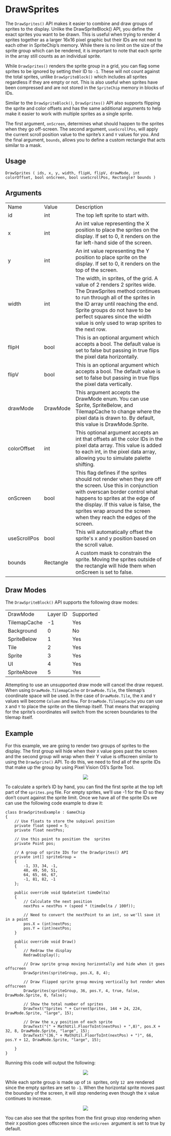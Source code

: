 # DrawSprites

The `DrawSprites()` API makes it easier to combine and draw groups of sprites to the display. Unlike the DrawSpriteBlock() API, you define the exact sprites you want to be drawn. This is useful when trying to render 4 sprites together as a larger 16x16 pixel graphic but their IDs are not next to each other in SpriteChip’s memory. While there is no limit on the size of the sprite group which can be rendered, it is important to note that each sprite in the array still counts as an individual sprite. 

While `DrawSprites()` renders the sprite group in a grid, you can flag some sprites to be ignored by setting their ID to `-1`. These will not count against the total sprites, unlike `DrawSpriteBlock()` which includes all sprites regardless if they are empty or not. This is also useful when sprites have been compressed and are not stored in the `SpriteChip` memory in blocks of IDs.

Similar to the `DrawSpriteBlock()`, `DrawSprites()` API also supports flipping the sprite and color offsets and has the same additional arguments to help make it easier to work with multiple sprites as a single sprite.

The first argument, `onScreen`, determines what should happen to the sprites when they go off-screen. The second argument, `useScrollPos`, will apply the current scroll position value to the sprite’s `X` and `Y` values for you. And the final argument, `bounds`, allows you to define a custom rectangle that acts similar to a mask.

## Usage

`DrawSprites ( ids, x, y, width, flipH, flipV, drawMode, int colorOffset, bool onScreen, bool useScrollPos, Rectangle? bounds )`

## Arguments

<table>
  <tr>
    <td>Name</td>
    <td>Value</td>
    <td>Description</td>
  </tr>
  <tr>
    <td>id</td>
    <td>int</td>
    <td>The top left sprite to start with.</td>
  </tr>
  <tr>
    <td>x</td>
    <td>int</td>
    <td>An int value representing the X position to place the sprites on the display. If set to 0, it renders on the far left-hand side of the screen.</td>
  </tr>
  <tr>
    <td>y</td>
    <td>int</td>
    <td>An int value representing the Y position to place sprite on the display. If set to 0, it renders on the top of the screen.</td>
  </tr>
  <tr>
    <td>width</td>
    <td>int</td>
    <td>The width, in sprites, of the grid. A value of 2 renders 2 sprites wide. The DrawSprites method continues to run through all of the sprites in the ID array until reaching the end. Sprite groups do not have to be perfect squares since the width value is only used to wrap sprites to the next row.</td>
  </tr>
  <tr>
    <td>flipH</td>
    <td>bool</td>
    <td>This is an optional argument which accepts a bool. The default value is set to false but passing in true flips the pixel data horizontally.</td>
  </tr>
  <tr>
    <td>flipV</td>
    <td>bool</td>
    <td>This is an optional argument which accepts a bool. The default value is set to false but passing in true flips the pixel data vertically.</td>
  </tr>
  <tr>
    <td>drawMode</td>
    <td>DrawMode</td>
    <td>This argument accepts the DrawMode enum. You can use Sprite, SpriteBelow, and TilemapCache to change where the pixel data is drawn to. By default, this value is DrawMode.Sprite.</td>
  </tr>
  <tr>
    <td>colorOffset</td>
    <td>int</td>
    <td>This optional argument accepts an int that offsets all the color IDs in the pixel data array. This value is added to each int, in the pixel data array, allowing you to simulate palette shifting.</td>
  </tr>
  <tr>
    <td>onScreen</td>
    <td>bool</td>
    <td>This flag defines if the sprites should not render when they are off the screen. Use this in conjunction with overscan border control what happens to sprites at the edge of the display. If this value is false, the sprites wrap around the screen when they reach the edges of the screen.</td>
  </tr>
  <tr>
    <td>useScrollPos</td>
    <td>bool</td>
    <td>This will automatically offset the sprite's x and y position based on the scroll value.</td>
  </tr>
  <tr>
    <td>bounds</td>
    <td>Rectangle</td>
    <td>A custom mask to constrain the sprite. Moving the sprites outside of the rectangle will hide them when onScreen is set to false.</td>
  </tr>
</table>


## Draw Modes

The `DrawSpriteBlock()` API supports the following draw modes:

<table>
  <tr>
    <td>DrawMode</td>
    <td>Layer ID</td>
    <td>Supported</td>
  </tr>
  <tr>
    <td>TilemapCache</td>
    <td>-1</td>
    <td>Yes</td>
  </tr>
  <tr>
    <td>Background</td>
    <td>0</td>
    <td>No</td>
  </tr>
  <tr>
    <td>SpriteBelow</td>
    <td>1</td>
    <td>Yes</td>
  </tr>
  <tr>
    <td>Tile</td>
    <td>2</td>
    <td>Yes</td>
  </tr>
  <tr>
    <td>Sprite</td>
    <td>3</td>
    <td>Yes</td>
  </tr>
  <tr>
    <td>UI</td>
    <td>4</td>
    <td>Yes</td>
  </tr>
  <tr>
    <td>SpriteAbove</td>
    <td>5</td>
    <td>Yes</td>
  </tr>
</table>


Attempting to use an unsupported draw mode will cancel the draw request. When using `DrawMode.TilemapCache` or `DrawMode.Tile`, the tilemap’s coordinate space will be used. In the case of `DrawMode.Tile`, the `X` and `Y` values will become `Column` and `Row`. For `DrawMode.TilemapCache` you can use `X` and `Y` to place the sprite on the tilemap itself. That means that wrapping for the sprite’s coordinates will switch from the screen boundaries to the tilemap itself.

## Example

For this example, we are going to render two groups of sprites to the display. The first group will hide when their `X` value goes past the screen and the second group will wrap when their Y value is offscreen similar to using the `DrawSprite()` API. To do this, we need to find all of the sprite IDs that make up the group by using Pixel Vision OS’s Sprite Tool.

<p style="text-align:center"><img src="images/DrawSprites_image_0.png" /></p>

To calculate a sprite’s ID by hand, you can find the first sprite at the top left part of the `sprites.png` file. For empty sprites, we’ll use -1 for the ID so they don’t count against the sprite limit. Once we have all of the sprite IDs we can use the following code example to draw it:

    class DrawSpritesExample : GameChip
    {
        // Use floats to store the subpixel position
        private float speed = 5;
        private float nextPos;

        // Use this point to position the  sprites
        private Point pos;

        // A group of sprite IDs for the DrawSprites() API
        private int[] spriteGroup =
        {
            -1, 33, 34, -1,
            48, 49, 50, 51,
            64, 65, 66, 67,
            -1, 81, 82, -1
        };

        public override void Update(int timeDelta)
        {
            // Calculate the next position
            nextPos = nextPos + (speed * (timeDelta / 100f));

            // Need to convert the nextPoint to an int, so we'll save it in a point
            pos.X = (int)nextPos;
            pos.Y = (int)nextPos;
        }

        public override void Draw()
        {
            // Redraw the display
            RedrawDisplay();

            // Draw sprite group moving horizontally and hide when it goes offscreen
            DrawSprites(spriteGroup, pos.X, 8, 4);

            // Draw flipped sprite group moving vertically but render when offscreen
            DrawSprites(spriteGroup, 36, pos.Y, 4, true, false, DrawMode.Sprite, 0, false);

            // Show the total number of sprites
            DrawText("Sprites " + CurrentSprites, 144 + 24, 224, DrawMode.Sprite, "large", 15);

            // Draw the x,y position of each sprite
            DrawText("(" + MathUtil.FloorToInt(nextPos) + ",8)", pos.X + 32, 8, DrawMode.Sprite, "large", 15);
            DrawText("(36," + MathUtil.FloorToInt(nextPos) + ")", 66, pos.Y + 12, DrawMode.Sprite, "large", 15);

        }
    }

Running this code will output the following:

<p style="text-align:center"><img src="images/DrawSpritesOutput_image_0.png" /></p>

While each sprite group is made up of `16 `sprites, only `12 `are rendered since the empty sprites are set to `-1`. When the horizontal sprite moves past the boundary of the screen, it will stop rendering even though the `X` value continues to increase. 

<p style="text-align:center"><img src="images/DrawSpritesOutput_image_1.png" /></p>

You can also see that the sprites from the first group stop rendering when their `X` position goes offscreen since the `onScreen `argument is set to true by default.

